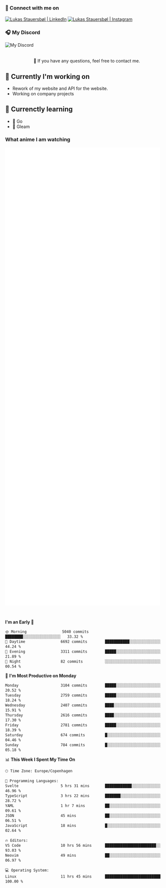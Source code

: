 ### 🔗 Connect with me on
<a href="https://www.instagram.com/lukas_stauersbol" target="_blank"><img align="center" src="https://raw.githubusercontent.com/stauersbol/stauersbol/main/images/instagram.svg" alt="Lukas Stauersbøl | LinkedIn" width="30px"/></a>
<a href="https://www.linkedin.com/in/lukas-stauersbol/" target="_blank"><img align="center" src="https://raw.githubusercontent.com/stauersbol/stauersbol/main/images/linkedin.svg" alt="Lukas Stauersbøl | Instagram" width="30px"/></a>

<p align="center">
 <h3>🎧 My Discord</h3>
 <img align="left" height="55px" src="https://discord.c99.nl/widget/theme-2/147806323323568128.png" alt="My Discord" />
</p>

<br/>
<br/>
<br/>
💬 If you have any questions, feel free to contact me.

## 🔭 Currently I'm working on
- Rework of my website and API for the website.
- Working on company projects
 
## 🌱 Currenctly learning
- 💙 Go
- 💜 Gleam

### What anime I am watching
<a href="https://anilist.co/user/slashiy/" align="center"><img align="center" width="500px" src="metrics.plugin.personal.anilist.svg" /></a>

<br/>

<!--START_SECTION:waka-->
**I'm an Early 🐤** 

```text
🌞 Morning                5040 commits        ████████░░░░░░░░░░░░░░░░░   33.32 % 
🌆 Daytime                6692 commits        ███████████░░░░░░░░░░░░░░   44.24 % 
🌃 Evening                3311 commits        █████░░░░░░░░░░░░░░░░░░░░   21.89 % 
🌙 Night                  82 commits          ░░░░░░░░░░░░░░░░░░░░░░░░░   00.54 % 
```
📅 **I'm Most Productive on Monday** 

```text
Monday                   3104 commits        █████░░░░░░░░░░░░░░░░░░░░   20.52 % 
Tuesday                  2759 commits        █████░░░░░░░░░░░░░░░░░░░░   18.24 % 
Wednesday                2407 commits        ████░░░░░░░░░░░░░░░░░░░░░   15.91 % 
Thursday                 2616 commits        ████░░░░░░░░░░░░░░░░░░░░░   17.30 % 
Friday                   2781 commits        █████░░░░░░░░░░░░░░░░░░░░   18.39 % 
Saturday                 674 commits         █░░░░░░░░░░░░░░░░░░░░░░░░   04.46 % 
Sunday                   784 commits         █░░░░░░░░░░░░░░░░░░░░░░░░   05.18 % 
```


📊 **This Week I Spent My Time On** 

```text
🕑︎ Time Zone: Europe/Copenhagen

💬 Programming Languages: 
Svelte                   5 hrs 31 mins       ████████████░░░░░░░░░░░░░   46.96 % 
TypeScript               3 hrs 22 mins       ███████░░░░░░░░░░░░░░░░░░   28.72 % 
YAML                     1 hr 7 mins         ██░░░░░░░░░░░░░░░░░░░░░░░   09.61 % 
JSON                     45 mins             ██░░░░░░░░░░░░░░░░░░░░░░░   06.51 % 
JavaScript               18 mins             █░░░░░░░░░░░░░░░░░░░░░░░░   02.64 % 

🔥 Editors: 
VS Code                  10 hrs 56 mins      ███████████████████████░░   93.03 % 
Neovim                   49 mins             ██░░░░░░░░░░░░░░░░░░░░░░░   06.97 % 

💻 Operating System: 
Linux                    11 hrs 45 mins      █████████████████████████   100.00 % 
```


<!--END_SECTION:waka-->
